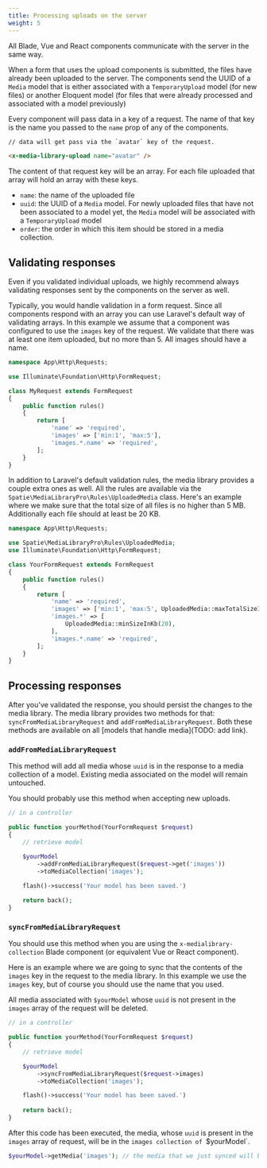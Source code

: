 ```yaml
---
title: Processing uploads on the server
weight: 5
---
```


All Blade, Vue and React components communicate with the server in the same way. 

When a form that uses the upload components is submitted, the files have already been uploaded to the server. The components send the UUID of a `Media` model that is either associated with a `TemporaryUpload` model (for new files) or another Eloquent model (for files that were already processed and associated with a model previously)

Every component will pass data in a key of a request. The name of that key is the name you passed to the `name` prop of any of the components.

```html 
// data will get pass via the `avatar` key of the request.

<x-media-library-upload name="avatar" />
```

The content of that request key will be an array. For each file uploaded that array will hold an array with these keys.

- `name`: the name of the uploaded file
- `uuid`: the UUID of a `Media` model. For newly uploaded files that have not been associated to a model yet, the `Media` model will be associated with a `TemporaryUpload` model
- `order`: the order in which this item should be stored in a media collection.

## Validating responses

Even if you validated individual uploads, we highly recommend always validating responses sent by the components on the server as well.

Typically, you would handle validation in a form request. Since all components respond with an array you can use Laravel's default way of validating arrays. In this example we assume that a component was configured to use the `images` key of the request. We validate that there was at least one item uploaded, but no more than 5. All images should have a name.

```php
namespace App\Http\Requests;

use Illuminate\Foundation\Http\FormRequest;

class MyRequest extends FormRequest
{
    public function rules()
    {
        return [
            'name' => 'required',
            'images' => ['min:1', 'max:5'],
            'images.*.name' => 'required',
        ];
    }
}
```

In addition to Laravel's default validation rules, the media library provides a couple extra ones as well. All the rules are available via the `Spatie\MediaLibraryPro\Rules\UploadedMedia` class. Here's an example where we make sure that the total size of all files is no higher than 5 MB. Additionally each file should at least be 20 KB.

```php
namespace App\Http\Requests;

use Spatie\MediaLibraryPro\Rules\UploadedMedia;
use Illuminate\Foundation\Http\FormRequest;

class YourFormRequest extends FormRequest
{
    public function rules()
    {
        return [
            'name' => 'required',
            'images' => ['min:1', 'max:5', UploadedMedia::maxTotalSizeInKb(5 * 1024)],
            'images.*' => [
                UploadedMedia::minSizeInKb(20),
            ],
            'images.*.name' => 'required',
        ];
    }
}
```

## Processing responses

After you've validated the response, you should persist the changes to the media library. The media library provides two methods for that: `syncFromMediaLibraryRequest` and `addFromMediaLibraryRequest`. Both these methods are available on all [models that handle media](TODO: add link).

### `addFromMediaLibraryRequest`

This method will add all media whose `uuid` is in the response to a media collection of a model. Existing media associated on the model will remain untouched.

You should probably use this method when accepting new uploads.

```php
// in a controller

public function yourMethod(YourFormRequest $request)
{
    // retrieve model 

    $yourModel
        ->addFromMediaLibraryRequest($request->get('images'))
        ->toMediaCollection('images');

    flash()->success('Your model has been saved.')
    
    return back();
}
```


### `syncFromMediaLibraryRequest` 

You should use this method when you are using the `x-medialibrary-collection` Blade component (or equivalent Vue or React component).

Here is an example where we are going to sync that the contents of the `images` key in the request to the media library. 
In this example we use the `images` key, but of course you should use the name that you used.

All media associated with `$yourModel` whose `uuid` is not present in the `images` array of the request will be deleted.

```php
// in a controller

public function yourMethod(YourFormRequest $request)
{
    // retrieve model 

    $yourModel
        ->syncFromMediaLibraryRequest($request->images)
        ->toMediaCollection('images');

    flash()->success('Your model has been saved.')
    
    return back();
}
```

After this code has been executed, the media, whose `uuid` is present in the `images` array of request, will be in the `images collection of `$yourModel`.

```php
$yourModel->getMedia('images'); // the media that we just synced will be returned.
```



